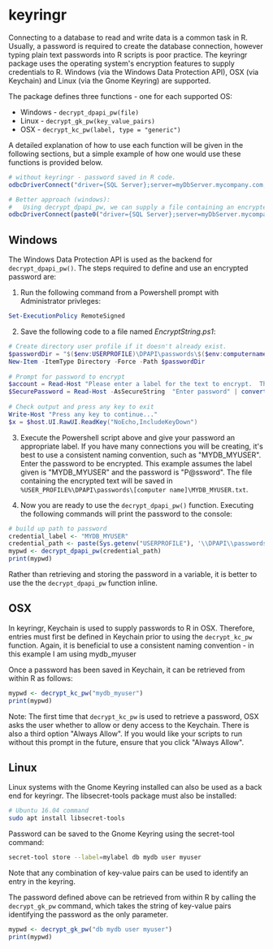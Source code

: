 # keyringr

Connecting to a database to read and write data is a common task in R.  Usually, a password is required to create the database connection, however typing plain text passwords into R scripts is poor practice.  The keyringr package uses the operating system's encryption features to supply credentials to R.  Windows (via the Windows Data Protection API), OSX (via Keychain) and Linux (via the Gnome Keyring) are supported.

The package defines three functions - one for each supported OS:

  * Windows - `decrypt_dpapi_pw(file)`
  * Linux - `decrypt_gk_pw(key_value_pairs)`
  * OSX - `decrypt_kc_pw(label, type = "generic")`

A detailed explanation of how to use each function will be given in the following sections, but a simple example of how one would use these functions is provided below.

```r
# without keyringr - password saved in R code.
odbcDriverConnect("driver={SQL Server};server=myDbServer.mycompany.com;database=mydb;uid=myuser;pwd=P@ssw0rd")

# Better approach (windows):
#   Using decrypt_dpapi_pw, we can supply a file containing an encrypted string.
odbcDriverConnect(paste0("driver={SQL Server};server=myDbServer.mycompany.com;database=mydb;uid=myuser;pwd=", decrypt_dpapi_pw("myEncryptedPw.txt")))
```


## Windows
The Windows Data Protection API is used as the backend for `decrypt_dpapi_pw()`.  The steps required to define and use an encrypted password are:

  1.  Run the following command from a Powershell prompt with Administrator privleges:
    
```Powershell
Set-ExecutionPolicy RemoteSigned
```
  
  2. Save the following code to a file named _EncryptString.ps1_:
  
```Powershell
# Create directory user profile if it doesn't already exist.
$passwordDir = "$($env:USERPROFILE)\DPAPI\passwords\$($env:computername)"
New-Item -ItemType Directory -Force -Path $passwordDir
    
# Prompt for password to encrypt
$account = Read-Host "Please enter a label for the text to encrypt.  This will be how you refer to the password in R.  eg. MYDB_MYUSER"
$SecurePassword = Read-Host -AsSecureString  "Enter password" | convertfrom-securestring | out-file "$($passwordDir)\$($account).txt"
    
# Check output and press any key to exit
Write-Host "Press any key to continue..."
$x = $host.UI.RawUI.ReadKey("NoEcho,IncludeKeyDown")
```

  3. Execute the Powershell script above and give your password an appropriate label.  If you have many connections you will be creating, it's best to use a consistent naming convention, such as "MYDB_MYUSER".  Enter the password to be encrypted.  This example assumes the label given is "MYDB_MYUSER" and the password is "P@ssword".  The file containing the encrypted text will be saved in `%USER_PROFILE%\DPAPI\passwords\[computer name]\MYDB_MYUSER.txt`.

  4. Now you are ready to use the `decrypt_dpapi_pw()` function.  Executing the following commands will print the password to the console:
  
```r
# build up path to password
credential_label <- "MYDB_MYUSER"
credential_path <- paste(Sys.getenv("USERPROFILE"), '\\DPAPI\\passwords\\', Sys.info()["nodename"], '\\', credential_label, '.txt', sep="")
mypwd <- decrypt_dpapi_pw(credential_path)
print(mypwd)
```

Rather than retrieving and storing the password in a variable, it is better to use the the `decrypt_dpapi_pw` function inline.

## OSX
In keyringr, Keychain is used to supply passwords to R in OSX.  Therefore, entries must first be defined in Keychain prior to using the `decrypt_kc_pw` function.  Again, it is beneficial to use a consistent naming convention - in this example I am using mydb_myuser

Once a password has been saved in Keychain, it can be retrieved from within R as follows:

```r
mypwd <- decrypt_kc_pw("mydb_myuser")
print(mypwd)
```

Note:  The first time that `decrypt_kc_pw` is used to retrieve a password, OSX asks the user whether to allow or deny access to the Keychain.  There is also a third option "Always Allow".  If you would like your scripts to run without this prompt in the future, ensure that you click "Always Allow".

## Linux
Linux systems with the Gnome Keyring installed can also be used as a back end for keyringr.  The libsecret-tools package must also be installed:

```bash
# Ubuntu 16.04 command
sudo apt install libsecret-tools
```

Password can be saved to the Gnome Keyring using the secret-tool command:

```bash
secret-tool store --label=mylabel db mydb user myuser
```

Note that any combination of key-value pairs can be used to identify an entry in the keyring.

The password defined above can be retrieved from within R by calling the `decrypt_gk_pw` command, which takes the string of key-value pairs identifying the password as the only parameter.

```r
mypwd <- decrypt_gk_pw("db mydb user myuser")
print(mypwd)
```
